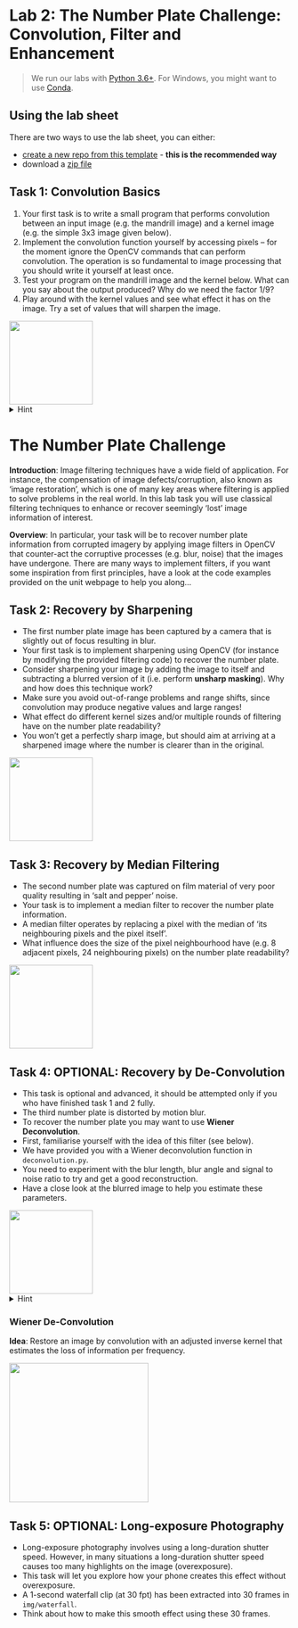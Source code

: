 # Lab 2: The Number Plate Challenge: Convolution, Filter and Enhancement

> We run our labs with [Python 3.6+](https://www.python.org/downloads/).
> For Windows, you might want to use [Conda](https://www.anaconda.com/products/distribution). 

## Using the lab sheet

There are two ways to use the lab sheet, you can either:

- [create a new repo from this template](https://github.com/UoB-CS-IPCV/Lab2-number-plate-challenge/generate) - **this is the recommended way**
- download a [zip file](https://github.com/UoB-CS-IPCV/Lab2-number-plate-challenge/archive/master.zip)

## Task 1: Convolution Basics 

1. Your first task is to write a small program that performs convolution between an input image (e.g. the mandrill image) and a kernel image (e.g. the simple 3x3 image given below). 
2. Implement the convolution function yourself by accessing pixels – for the moment ignore the OpenCV commands that can perform convolution. The operation is so fundamental to image processing that you should write it yourself at least once. 
3. Test your program on the mandrill image and the kernel below. What can you say about the output produced? Why do we need the factor 1/9?
4. Play around with the kernel values and see what effect it has on the image. Try a set of values that will sharpen the image.

<img src="https://github.com/UoB-CS-IPCV/Lab2-number-plate-challenge/blob/main/img/conv3x3.png" height=150> 

<details>
    <summary>Hint</summary>
<img src="https://miro.medium.com/max/790/1*1okwhewf5KCtIPaFib4XaA.gif" height=250> 
</details>


# The Number Plate Challenge

**Introduction**:
Image filtering techniques have a wide field of application. For instance, the compensation of image defects/corruption, also known as ‘image restoration’, which is one of many key areas where filtering is applied to solve problems in the real world. In this lab task you will use classical filtering techniques to enhance or recover seemingly ‘lost’ image information of interest.

**Overview**:
In particular, your task will be to recover number plate information from corrupted imagery by applying image filters in OpenCV that counter-act the corruptive processes (e.g. blur, noise) that the images have undergone. There are many ways to implement filters, if you want some inspiration from first principles, have a look at the code examples provided on the unit webpage to help you along…

## Task 2: Recovery by Sharpening

- The first number plate image has been captured by a camera that is slightly out of focus resulting in blur. 
- Your first task is to implement sharpening using OpenCV (for instance by modifying the provided filtering code) to recover the number plate. 
- Consider sharpening your image by adding the image to itself and subtracting a blurred version of it (i.e. perform **unsharp masking**).  Why and how does this technique work? 
- Make sure you avoid out-of-range problems and range shifts, since convolution may produce negative values and large ranges! 
- What effect do different kernel sizes and/or multiple rounds of filtering have on the number plate readability? 
- You won’t get a perfectly sharp image, but should aim at arriving at a sharpened image where the number is clearer than in the original.

<img src="https://github.com/UoB-CS-IPCV/Lab2-number-plate-challenge/blob/main/car1.png" height=150> 

## Task 3: Recovery by Median Filtering

- The second number plate was captured on film material of very poor quality resulting in ‘salt and pepper’ noise. 
- Your task is to implement a median filter to recover the number plate information. 
- A median filter operates by replacing a pixel with the median of ‘its neighbouring pixels and the pixel itself’. 
- What influence does the size of the pixel neighbourhood have (e.g. 8 adjacent pixels, 24 neighbouring pixels) on the number plate readability?

<img src="https://github.com/UoB-CS-IPCV/Lab2-number-plate-challenge/blob/main/car2.png" height=150> 

## Task 4: OPTIONAL: Recovery by De-Convolution

- This task is optional and advanced, it should be attempted only if you who have finished task 1 and 2 fully. 
- The third number plate is distorted by motion blur. 
- To recover the number plate you may want to use **Wiener Deconvolution**. 
- First, familiarise yourself with the idea of this filter (see below). 
- We have provided you with a Wiener deconvolution function in `deconvolution.py`.
- You need to experiment with the blur length, blur angle and signal to noise ratio to try and get a good reconstruction. 
- Have a close look at the blurred image to help you estimate these parameters.

<img src="https://github.com/UoB-CS-IPCV/Lab2-number-plate-challenge/blob/main/car3.png" height=150>

<details>
    <summary>Hint</summary>
Adjust this function call `recover = WienerDeconvoluition(gray_image,15,3,0.001,0)`
</details>

### Wiener De-Convolution

**Idea**: Restore an image by convolution with an adjusted inverse kernel that estimates the loss of information per frequency.

<img src="https://github.com/UoB-CS-IPCV/Lab2-number-plate-challenge/blob/main/img/Wiener%20De-Convolution.png" height=250> 

## Task 5: OPTIONAL: Long-exposure Photography

- Long-exposure photography involves using a long-duration shutter speed. However, in many situations a long-duration shutter speed causes too many highlights on the image (overexposure).
- This task will let you explore how your phone creates this effect without overexposure.
- A 1-second waterfall clip (at 30 fpt) has been extracted into 30 frames in `img/waterfall`.
- Think about how to make this smooth effect using these 30 frames.
